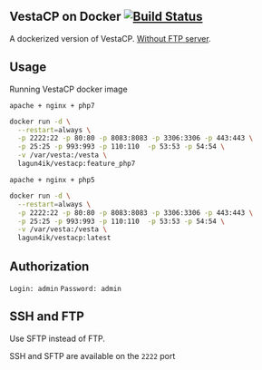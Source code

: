 VestaCP on Docker [![Build Status](https://travis-ci.org/lagun4ik/dockerizedVestaCP.svg)](https://travis-ci.org/lagun4ik/dockerizedVestaCP)
----

A dockerized version of VestaCP. [Without FTP server](#ssh-and-ftp).

## Usage

Running VestaCP docker image

`apache + nginx + php7`
```bash
docker run -d \
  --restart=always \
  -p 2222:22 -p 80:80 -p 8083:8083 -p 3306:3306 -p 443:443 \
  -p 25:25 -p 993:993 -p 110:110  -p 53:53 -p 54:54 \
  -v /var/vesta:/vesta \
  lagun4ik/vestacp:feature_php7
```

`apache + nginx + php5`
```bash
docker run -d \
  --restart=always \
  -p 2222:22 -p 80:80 -p 8083:8083 -p 3306:3306 -p 443:443 \
  -p 25:25 -p 993:993 -p 110:110  -p 53:53 -p 54:54 \
  -v /var/vesta:/vesta \
  lagun4ik/vestacp:latest
```



## Authorization

`Login: admin`
`Password: admin`


## SSH and FTP

Use SFTP instead of FTP.

SSH and SFTP are available on the `2222` port
